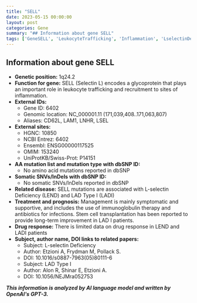 ```yaml
---
title: "SELL"
date: 2023-05-15 00:00:00
layout: post
categories: Gene
summary: "## Information about gene SELL"
tags: ['GeneSELL', 'LeukocyteTrafficking', 'Inflammation', 'LselectinDeficiency', 'LADTypeI', 'ImmunoglobulinTherapy', 'StemCellTransplantation', 'DrugResponse']
---
```


## Information about gene SELL

- **Genetic position:** 1q24.2 
- **Function for gene:** SELL (Selectin L) encodes a glycoprotein that plays an important role in leukocyte trafficking and recruitment to sites of inflammation. 
- **External IDs:** 
    - Gene ID: 6402
    - Genomic location: NC_000001.11 (171,039,408..171,063,807)
    - Aliases: CD62L, LAM1, LNHR, LSEL
- **External sites:**
    - HGNC: 10850
    - NCBI Entrez: 6402
    - Ensembl: ENSG00000117525
    - OMIM: 153240
    - UniProtKB/Swiss-Prot: P14151
- **AA mutation list and mutation type with dbSNP ID:**
    - No amino acid mutations reported in dbSNP
- **Somatic SNVs/InDels with dbSNP ID:**
    - No somatic SNVs/InDels reported in dbSNP
- **Related disease:** SELL mutations are associated with L-selectin Deficiency (LEND) and LAD Type I (LADI)
- **Treatment and prognosis:** Management is mainly symptomatic and supportive, and includes the use of immunoglobulin therapy and antibiotics for infections. Stem cell transplantation has been reported to provide long-term improvement in LAD I patients.
- **Drug response:** There is limited data on drug response in LEND and LADI patients
- **Subject, author name, DOI links to related papers:**
    - Subject: L-selectin Deficiency
    - Author: Etzioni A, Frydman M, Pollack S.
    - DOI: 10.1016/s0887-7963(05)80111-6
    - Subject: LAD Type I
    - Author: Alon R, Shinar E, Etzioni A.
    - DOI: 10.1056/NEJMra052753

**_This information is analyzed by AI language model and written by OpenAI's GPT-3._**